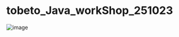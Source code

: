 # tobeto_Java_workShop_251023

![image](https://github.com/feyzaerat/tobeto_Java_workShop_251023/assets/56940562/f4bcbec4-6a3f-469b-9edd-eef94c3f24c0)

